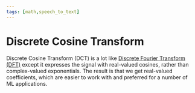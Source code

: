 ```yaml
---
tags: [math,speech_to_text]
---
```

# Discrete Cosine Transform

Discrete Cosine Transform (DCT) is a lot like [Discrete Fourier Transform
(DFT)](./discrete_fourier_transform.md) except it expresses the signal with
real-valued cosines, rather than complex-valued exponentials. The result is that
we get real-valued coefficients, which are easier to work with and preferred for
a number of ML applications.
